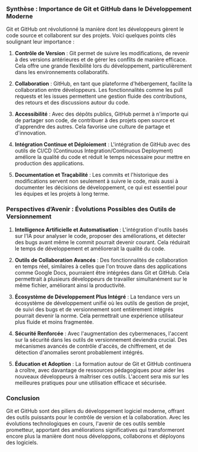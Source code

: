 ### Synthèse : Importance de Git et GitHub dans le Développement Moderne

Git et GitHub ont révolutionné la manière dont les développeurs gèrent le code source et collaborent sur des projets. Voici quelques points clés soulignant leur importance :

1. **Contrôle de Version** : Git permet de suivre les modifications, de revenir à des versions antérieures et de gérer les conflits de manière efficace. Cela offre une grande flexibilité lors du développement, particulièrement dans les environnements collaboratifs.
    
2. **Collaboration** : GitHub, en tant que plateforme d'hébergement, facilite la collaboration entre développeurs. Les fonctionnalités comme les pull requests et les issues permettent une gestion fluide des contributions, des retours et des discussions autour du code.
    
3. **Accessibilité** : Avec des dépôts publics, GitHub permet à n'importe qui de partager son code, de contribuer à des projets open source et d'apprendre des autres. Cela favorise une culture de partage et d'innovation.
    
4. **Intégration Continue et Déploiement** : L'intégration de GitHub avec des outils de CI/CD (Continuous Integration/Continuous Deployment) améliore la qualité du code et réduit le temps nécessaire pour mettre en production des applications.
    
5. **Documentation et Traçabilité** : Les commits et l'historique des modifications servent non seulement à suivre le code, mais aussi à documenter les décisions de développement, ce qui est essentiel pour les équipes et les projets à long terme.
    

### Perspectives d’Avenir : Évolutions Possibles des Outils de Versionnement

1. **Intelligence Artificielle et Automatisation** : L'intégration d'outils basés sur l'IA pour analyser le code, proposer des améliorations, et détecter des bugs avant même le commit pourrait devenir courant. Cela réduirait le temps de développement et améliorerait la qualité du code.
    
2. **Outils de Collaboration Avancés** : Des fonctionnalités de collaboration en temps réel, similaires à celles que l'on trouve dans des applications comme Google Docs, pourraient être intégrées dans Git et GitHub. Cela permettrait à plusieurs développeurs de travailler simultanément sur le même fichier, améliorant ainsi la productivité.
    
3. **Écosystème de Développement Plus Intégré** : La tendance vers un écosystème de développement unifié où les outils de gestion de projet, de suivi des bugs et de versionnement sont entièrement intégrés pourrait devenir la norme. Cela permettrait une expérience utilisateur plus fluide et moins fragmentée.
    
4. **Sécurité Renforcée** : Avec l'augmentation des cybermenaces, l'accent sur la sécurité dans les outils de versionnement deviendra crucial. Des mécanismes avancés de contrôle d'accès, de chiffrement, et de détection d'anomalies seront probablement intégrés.
    
5. **Éducation et Adoption** : La formation autour de Git et GitHub continuera à croître, avec davantage de ressources pédagogiques pour aider les nouveaux développeurs à maîtriser ces outils. L'accent sera mis sur les meilleures pratiques pour une utilisation efficace et sécurisée.
    

### Conclusion

Git et GitHub sont des piliers du développement logiciel moderne, offrant des outils puissants pour le contrôle de version et la collaboration. Avec les évolutions technologiques en cours, l'avenir de ces outils semble prometteur, apportant des améliorations significatives qui transformeront encore plus la manière dont nous développons, collaborons et déployons des logiciels.